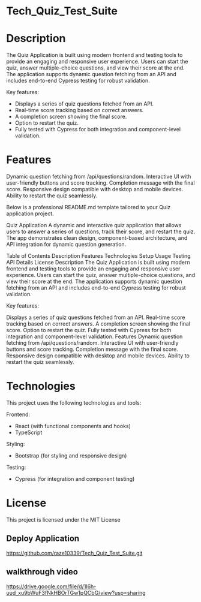 # Tech_Quiz_Test_Suite

# Description

The Quiz Application is built using modern frontend and testing tools to provide an engaging and responsive user experience. Users can start the quiz, answer multiple-choice questions, and view their score at the end. The application supports dynamic question fetching from an API and includes end-to-end Cypress testing for robust validation.

Key features:

- Displays a series of quiz questions fetched from an API.
- Real-time score tracking based on correct answers.
- A completion screen showing the final score.
- Option to restart the quiz.
- Fully tested with Cypress for both integration and component-level validation.

# Features

Dynamic question fetching from /api/questions/random.
Interactive UI with user-friendly buttons and score tracking.
Completion message with the final score.
Responsive design compatible with desktop and mobile devices.
Ability to restart the quiz seamlessly.


Below is a professional README.md template tailored to your Quiz application project.

Quiz Application
A dynamic and interactive quiz application that allows users to answer a series of questions, track their score, and restart the quiz. The app demonstrates clean design, component-based architecture, and API integration for dynamic question generation.

Table of Contents
Description
Features
Technologies
Setup
Usage
Testing
API Details
License
Description
The Quiz Application is built using modern frontend and testing tools to provide an engaging and responsive user experience. Users can start the quiz, answer multiple-choice questions, and view their score at the end. The application supports dynamic question fetching from an API and includes end-to-end Cypress testing for robust validation.

Key features:

Displays a series of quiz questions fetched from an API.
Real-time score tracking based on correct answers.
A completion screen showing the final score.
Option to restart the quiz.
Fully tested with Cypress for both integration and component-level validation.
Features
Dynamic question fetching from /api/questions/random.
Interactive UI with user-friendly buttons and score tracking.
Completion message with the final score.
Responsive design compatible with desktop and mobile devices.
Ability to restart the quiz seamlessly.

# Technologies

This project uses the following technologies and tools:

Frontend:
 - React (with functional components and hooks)
 - TypeScript

Styling:
 - Bootstrap (for styling and responsive design)

Testing:
 - Cypress (for integration and component testing)

 # License

 This project is licensed under the MIT License

 ## Deploy Application

 https://github.com/raze10339/Tech_Quiz_Test_Suite.git

 ## walkthrough video

 https://drive.google.com/file/d/1I6h-uud_xu9bWuF3fNkHBOrTGw1pQCbG/view?usp=sharing
 



